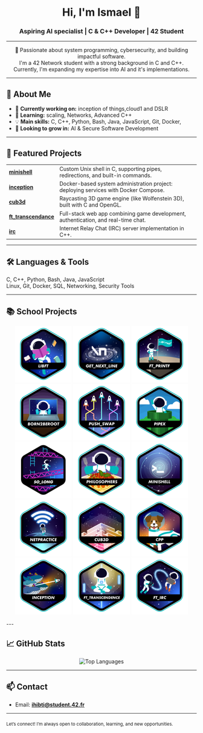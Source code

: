 <h1 align="center">Hi, I'm Ismael 👋</h1>
<h3 align="center">Aspiring AI specialist | C & C++ Developer | 42 Student</h3>

---

<p align="center">
  🚀 Passionate about system programming, cybersecurity, and building impactful software.<br>
  I'm a 42 Network student with a strong background in C and C++. Currently, I'm expanding my expertise into AI and it's implementations.
</p>

---

## 💼 About Me

- 🔭 **Currently working on:** inception of things,cloud1 and DSLR 
- 🌱 **Learning:** scaling, Networks, Advanced C++
- 💡 **Main skills:** C, C++, Python, Bash, Java, JavaScript, Git, Docker, 
- 🎯 **Looking to grow in:** AI & Secure Software Development

---

## 🌟 Featured Projects

<table>
  <tr>
    <td><a href="https://github.com/ihibti/minihell"><b>minishell</b></a></td>
    <td>Custom Unix shell in C, supporting pipes, redirections, and built-in commands.</td>
  </tr>
  <tr>
    <td><a href="https://github.com/ihibti/inception"><b>inception</b></a></td>
    <td>Docker-based system administration project: deploying services with Docker Compose.</td>
  </tr>
  <tr>
    <td><a href="https://github.com/ihibti/cub3D"><b>cub3d</b></a></td>
    <td>Raycasting 3D game engine (like Wolfenstein 3D), built with C and OpenGL.</td>
  </tr>
  <tr>
    <td><a href="https://github.com/ihibti/ft_transcendance"><b>ft_transcendance</b></a></td>
    <td>Full-stack web app combining game development, authentication, and real-time chat.</td>
  </tr>
  <tr>
    <td><a href="https://github.com/ihibti/ft_irc"><b>irc</b></a></td>
    <td>Internet Relay Chat (IRC) server implementation in C++.</td>
  </tr>
</table>

---

## 🛠️ Languages & Tools

C, C++, Python, Bash, Java, JavaScript  
Linux, Git, Docker, SQL, Networking, Security Tools

---

## 📚 School Projects

<p align="center">
  <a href="https://github.com/ihibti/42-tc-libft"><img src="https://github.com/mcombeau/mcombeau/blob/main/42_badges/libfte.png" alt="Libft"></a>
  <a href="https://github.com/ihibti/42-tc-get_next_line"><img src="https://github.com/mcombeau/mcombeau/blob/main/42_badges/get_next_linee.png" alt="Get Next Line"></a>
  <a href="https://github.com/ihibti/42-tc-ft_printf"><img src="https://github.com/mcombeau/mcombeau/blob/main/42_badges/ft_printfe.png" alt="ft_printf"></a>
  <a href="https://github.com/ihibti/42-tc-Born2beroot"><img src="https://github.com/mcombeau/mcombeau/blob/main/42_badges/born2beroote.png" alt="Born2beroot"></a>
  <a href="https://github.com/ihibti/42-tc-push_swap"><img src="https://github.com/mcombeau/mcombeau/blob/main/42_badges/push_swape.png" alt="Push Swap"></a>
  <a href="https://github.com/ihibti/42-tc-pipex"><img src="https://github.com/mcombeau/mcombeau/blob/main/42_badges/pipexe.png" alt="Pipex"></a>
  <a href="https://github.com/ihibti/42-tc-so_long"><img src="https://github.com/mcombeau/mcombeau/blob/main/42_badges/so_longn.png" alt="So Long"></a>
  <a href="https://github.com/ihibti/philosophers"><img src="https://github.com/mcombeau/mcombeau/blob/main/42_badges/philosopherse.png" alt="Philosophers"></a>
  <a href="https://github.com/ihibti/minihell"><img src="https://github.com/mcombeau/mcombeau/blob/main/42_badges/minishelle.png" alt="minishell"></a>
  <a href="https://github.com/ihibti/net_practice"><img src="https://github.com/mcombeau/mcombeau/blob/main/42_badges/netpracticee.png" alt="net_practice"></a>
  <a href="https://github.com/ihibti/cub3D"><img src="https://github.com/mcombeau/mcombeau/blob/main/42_badges/cub3de.png" alt="cub3D"></a>
  <a href="https://github.com/ihibti/Cpp_Modules"><img src="https://github.com/mcombeau/mcombeau/blob/main/42_badges/cppe.png" alt="CPP Modules"></a>
  <a href="https://github.com/ihibti/inception"><img src="https://github.com/mcombeau/mcombeau/blob/main/42_badges/inceptione.png" alt="Inception"></a>
  <a href="https://github.com/ihibti/ft_transcendence"><img src="https://github.com/mcombeau/mcombeau/blob/main/42_badges/ft_transcendencee.png" alt="ft_transcendance"></a>
  <a href="https://github.com/ihibti/ft_irc"><img src="https://github.com/mcombeau/mcombeau/blob/main/42_badges/ft_irce.png" alt="IRC"></a>
</p>
---

## 📈 GitHub Stats

<p align="center">
  <img src="https://github-readme-stats.vercel.app/api/top-langs/?username=ihibti&layout=donut-vertical&theme=react" alt="Top Languages">
</p>

---

## 📫 Contact

- Email: **ihibti@student.42.fr**

---

<sub>Let’s connect! I’m always open to collaboration, learning, and new opportunities.</sub>
